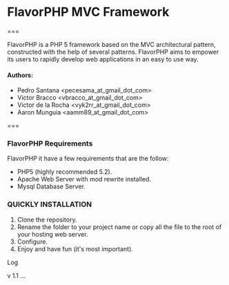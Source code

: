 # FlavorPHP MVC Framework
===

FlavorPHP is a PHP 5 framework based on the MVC architectural pattern, constructed with the help of several patterns.
FlavorPHP aims to empower its users to rapidly develop web applications in an easy to use way.

#### Authors:

* Pedro Santana <pecesama_at_gmail_dot_com>
* Victor Bracco <vbracco_at_gmail_dot_com>
* Victor de la Rocha <vyk2rr_at_gmail_dot_com>
* Aaron Munguia <aamm89_at_gmail_dot_com>

===

### FlavorPHP Requirements

FlavorPHP it have a few requirements that are the follow:

* PHP5 (highly recommended 5.2).
* Apache Web Server with mod rewrite installed.
* Mysql Database Server.

### QUICKLY INSTALLATION

1. Clone the repository.
2. Rename the folder to your project name or copy all the file to the root of your hosting web server.
3. Configure.
4. Enjoy and have fun (it's most important).


Log 

v 1.1
...
